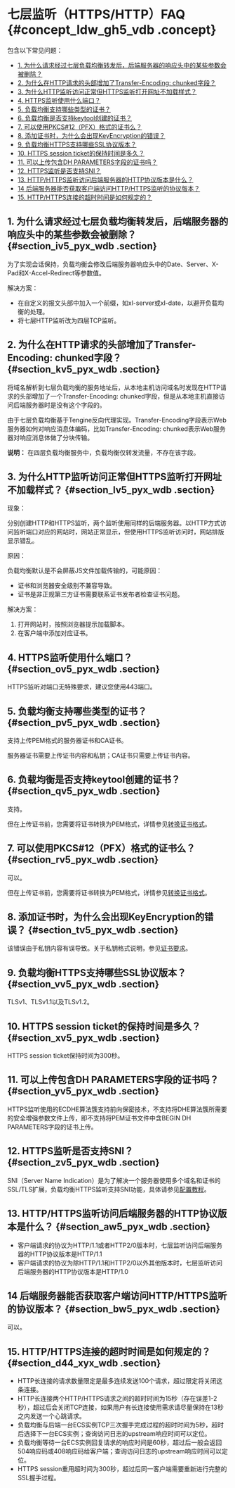 # 七层监听（HTTPS/HTTP）FAQ {#concept_ldw_gh5_vdb .concept}

包含以下常见问题：

-   [1. 为什么请求经过七层负载均衡转发后，后端服务器的响应头中的某些参数会被删除？](#section_iv5_pyx_wdb)
-   [2. 为什么在HTTP请求的头部增加了Transfer-Encoding: chunked字段？](#section_kv5_pyx_wdb)
-   [3. 为什么HTTP监听访问正常但HTTPS监听打开网址不加载样式？](#section_lv5_pyx_wdb)
-   [4. HTTPS监听使用什么端口？](#section_ov5_pyx_wdb)
-   [5. 负载均衡支持哪些类型的证书？](#section_pv5_pyx_wdb)
-   [6. 负载均衡是否支持keytool创建的证书？](#section_qv5_pyx_wdb)
-   [7. 可以使用PKCS\#12（PFX）格式的证书么？](#section_rv5_pyx_wdb)
-   [8. 添加证书时，为什么会出现KeyEncryption的错误？](#section_tv5_pyx_wdb)
-   [9. 负载均衡HTTPS支持哪些SSL协议版本？](#section_vv5_pyx_wdb)
-   [10. HTTPS session ticket的保持时间是多久？](#section_xv5_pyx_wdb)
-   [11. 可以上传包含DH PARAMETERS字段的证书吗？](#section_yv5_pyx_wdb)
-   [12. HTTPS监听是否支持SNI？](#section_zv5_pyx_wdb)
-   [13. HTTP/HTTPS监听访问后端服务器的HTTP协议版本是什么？](#section_aw5_pyx_wdb)
-   [14 后端服务器能否获取客户端访问HTTP/HTTPS监听的协议版本？](#section_bw5_pyx_wdb)
-   [15. HTTP/HTTPS连接的超时时间是如何规定的？](#section_d44_xyx_wdb)

## 1. 为什么请求经过七层负载均衡转发后，后端服务器的响应头中的某些参数会被删除？ {#section_iv5_pyx_wdb .section}

为了实现会话保持，负载均衡会修改后端服务器响应头中的Date、Server、X-Pad和X-Accel-Redirect等参数值。

解决方案：

-   在自定义的报文头部中加入一个前缀，如xl-server或xl-date，以避开负载均衡的处理。
-   将七层HTTP监听改为四层TCP监听。

## 2. 为什么在HTTP请求的头部增加了Transfer-Encoding: chunked字段？ {#section_kv5_pyx_wdb .section}

将域名解析到七层负载均衡的服务地址后，从本地主机访问域名时发现在HTTP请求的头部增加了一个Transfer-Encoding: chunked字段，但是从本地主机直接访问后端服务器时是没有这个字段的。

由于七层负载均衡基于Tengine反向代理实现。Transfer-Encoding字段表示Web服务器如何对响应消息体编码，比如Transfer-Encoding: chunked表示Web服务器对响应消息体做了分块传输。

**说明：** 在四层负载均衡服务中，负载均衡仅转发流量，不存在该字段。

## 3. 为什么HTTP监听访问正常但HTTPS监听打开网址不加载样式？ {#section_lv5_pyx_wdb .section}

现象：

分别创建HTTP和HTTPS监听，两个监听使用同样的后端服务器。以HTTP方式访问监听端口对应的网站时，网站正常显示，但使用HTTPS监听访问时，网站排版显示错乱。

原因：

负载均衡默认是不会屏蔽JS文件加载传输的，可能原因：

-   证书和浏览器安全级别不兼容导致。
-   证书是非正规第三方证书需要联系证书发布者检查证书问题。

解决方案：

1.  打开网站时，按照浏览器提示加载脚本。
2.  在客户端中添加对应证书。

## 4. HTTPS监听使用什么端口？ {#section_ov5_pyx_wdb .section}

HTTPS监听对端口无特殊要求，建议您使用443端口。

## 5. 负载均衡支持哪些类型的证书？ {#section_pv5_pyx_wdb .section}

支持上传PEM格式的服务器证书和CA证书。

服务器证书需要上传证书内容和私钥；CA证书只需要上传证书内容。

## 6. 负载均衡是否支持keytool创建的证书？ {#section_qv5_pyx_wdb .section}

支持。

但在上传证书前，您需要将证书转换为PEM格式，详情参见[转换证书格式](../../../../../intl.zh-CN/历史文档/用户指南（旧版控制台）/证书管理/转换证书格式.md#)。

## 7. 可以使用PKCS\#12（PFX）格式的证书么？ {#section_rv5_pyx_wdb .section}

可以。

但在上传证书前，您需要将证书转换为PEM格式，详情参见[转换证书格式](../../../../../intl.zh-CN/历史文档/用户指南（旧版控制台）/证书管理/转换证书格式.md#)。

## 8. 添加证书时，为什么会出现KeyEncryption的错误？ {#section_tv5_pyx_wdb .section}

该错误由于私钥内容有误导致。关于私钥格式说明，参见[证书要求](../../../../../intl.zh-CN/历史文档/用户指南（旧版控制台）/证书管理/证书要求.md#)。

## 9. 负载均衡HTTPS支持哪些SSL协议版本？ {#section_vv5_pyx_wdb .section}

TLSv1、TLSv1.1以及TLSv1.2。

## 10. HTTPS session ticket的保持时间是多久？ {#section_xv5_pyx_wdb .section}

HTTPS session ticket保持时间为300秒。

## 11. 可以上传包含DH PARAMETERS字段的证书吗？ {#section_yv5_pyx_wdb .section}

HTTPS监听使用的ECDHE算法簇支持前向保密技术，不支持将DHE算法簇所需要的安全增强参数文件上传，即不支持将PEM证书文件中含BEGIN DH PARAMETERS字段的证书上传。

## 12. HTTPS监听是否支持SNI？ {#section_zv5_pyx_wdb .section}

SNI（Server Name Indication）是为了解决一个服务器使用多个域名和证书的SSL/TLS扩展，负载均衡HTTPS监听支持SNI功能，具体请参见[配置教程](../../../../../intl.zh-CN/历史文档/用户指南（旧版控制台）/监听/七层监听/扩展域名/配置教程.md#)。

## 13. HTTP/HTTPS监听访问后端服务器的HTTP协议版本是什么？ {#section_aw5_pyx_wdb .section}

-   客户端请求的协议为HTTP/1.1或者HTTP2/0版本时，七层监听访问后端服务器的HTTP协议版本是HTTP/1.1
-   客户端请求的协议为除HTTP/1.1和HTTP2/0以外其他版本时，七层监听访问后端服务器的HTTP协议版本是HTTP/1.0

## 14 后端服务器能否获取客户端访问HTTP/HTTPS监听的协议版本？ {#section_bw5_pyx_wdb .section}

可以。

## 15. HTTP/HTTPS连接的超时时间是如何规定的？ {#section_d44_xyx_wdb .section}

-   HTTP长连接的请求数量限定是最多连续发送100个请求，超过限定将关闭这条连接。
-   HTTP长连接两个HTTP/HTTPS请求之间的超时时间为15秒（存在误差1-2秒），超过后会关闭TCP连接，如果用户有长连接使用需求请尽量保持在13秒之内发送一个心跳请求。
-   负载均衡与后端一台ECS实例TCP三次握手完成过程的超时时间为5秒，超时后选择下一台ECS实例；查询访问日志的upstream响应时间可以定位。
-   负载均衡等待一台ECS实例回复请求的响应时间是60秒，超过后一般会返回504响应码或408响应码给客户端；查询访问日志的upstream响应时间可以定位。
-   HTTPS session重用超时间为300秒，超过后同一客户端需要重新进行完整的SSL握手过程。

